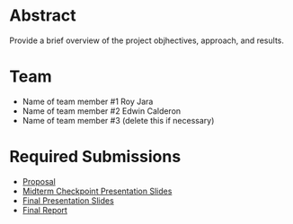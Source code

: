 # Abstract

Provide a brief overview of the project objhectives, approach, and results.

# Team

* Name of team member \#1 Roy Jara
* Name of team member \#2 Edwin Calderon
* Name of team member \#3 (delete this if necessary)

# Required Submissions

* [Proposal](proposal)
* [Midterm Checkpoint Presentation Slides](http://)
* [Final Presentation Slides](http://)
* [Final Report](report)
